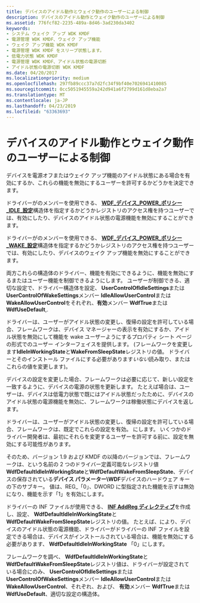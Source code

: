 ```yaml
---
title: デバイスのアイドル動作とウェイク動作のユーザーによる制御
description: デバイスのアイドル動作とウェイク動作のユーザーによる制御
ms.assetid: 776fcf82-2235-489a-8d46-3ad230da3402
keywords:
- システム ウェイク アップ WDK KMDF
- 電源管理 WDK KMDF、ウェイク アップ機能
- ウェイク アップ機能 WDK KMDF
- 電源管理 WDK KMDF をスリープ状態します。
- 低電力状態 WDK KMDF
- 電源管理 WDK KMDF、アイドル状態の電源切断
- アイドル状態の電源切断 WDK KMDF
ms.date: 04/20/2017
ms.localizationpriority: medium
ms.openlocfilehash: 297fb89ccc37a7d2fc34f9bf40e7026941410085
ms.sourcegitcommit: 0cc5051945559a242d941a6f2799d161d8eba2a7
ms.translationtype: MT
ms.contentlocale: ja-JP
ms.lasthandoff: 04/23/2019
ms.locfileid: "63363693"
---
```

# <a name="user-control-of-device-idle-and-wake-behavior"></a>デバイスのアイドル動作とウェイク動作のユーザーによる制御


デバイスを電源オフまたはウェイク アップ機能のアイドル状態にある場合を有効にするか、これらの機能を無効にするユーザーを許可するかどうかを決定できます。

ドライバーがのメンバーを使用できる、 [ **WDF\_デバイス\_POWER\_ポリシー\_IDLE\_設定**](https://msdn.microsoft.com/library/windows/hardware/ff551270)構造体を指定するかどうかレジストリのアクセス権を持つユーザーでは、有効にしたり、デバイスのアイドル状態の電源機能を無効にすることができます。

ドライバーがのメンバーを使用できる、 [ **WDF\_デバイス\_POWER\_ポリシー\_WAKE\_設定**](https://msdn.microsoft.com/library/windows/hardware/ff551277)構造体を指定するかどうかレジストリのアクセス権を持つユーザーでは、有効にしたり、デバイスのウェイク アップ機能を無効にすることができます。

両方これらの構造体のドライバー、機能を有効にできるように、機能を無効にするまたはユーザー機能を制御できるようにします。 ユーザーが制御できる、適切な設定で、ドライバー構造体を設定、 **UserControlOfIdleSettings**または**UserControlOfWakeSettings**メンバー **IdleAllowUserControl**または**WakeAllowUserControl**をそれぞれ、**有効**メンバー **WdfTrue**または**WdfUseDefault**,.

ドライバーは、ユーザーがアイドル状態の変更し、復帰の設定を許可している場合、フレームワークは、デバイス マネージャーの表示を有効にするか、アイドル状態を無効にして機能を wake ユーザーようにするプロパティ シート ページの形式でのユーザー インターフェイスを提供します。 (フレームワークを変更します**IdleInWorkingState**と**WakeFromSleepState**レジストリの値。 ドライバーとそのインストール ファイルにする必要があります*いない*読み取り、またはこれらの値を変更します)。

デバイスの設定を変更した場合、フレームワークは必要に応じて、新しい設定を一致するように、デバイスの電源の状態を更新します。 たとえば場合は、ユーザーは、デバイスは低電力状態で既にはアイドル状態だったために、デバイスのアイドル状態の電源機能を無効に、フレームワークは稼働状態にデバイスを返します。

ドライバーは、ユーザーがアイドル状態の変更し、復帰の設定を許可している場合、フレームワークは、既定でこれらの設定を有効。 にします。 いくつかのドライバー開発者は、最初にそれらを変更するユーザーを許可する前に、設定を無効にする可能性があります。

そのため、バージョン 1.9 および KMDF の以降のバージョンでは、フレームワークは、という名前の 2 つのドライバー定義可能なレジストリ値**WdfDefaultIdleInWorkingState**と**WdfDefaultWakeFromSleepState**、デバイスの保存されている**デバイス パラメーター\\WDF**デバイスのハードウェア キーの下のサブキー。 値は、REG\_「0」、DWORD に型指定された機能を示すは無効になり、機能を示す「1」を有効にします。

ドライバーの INF ファイルが使用できる、 [ **INF AddReg ディレクティブ**](https://msdn.microsoft.com/library/windows/hardware/ff546320)を作成し、設定、 **WdfDefaultIdleInWorkingState**と**WdfDefaultWakeFromSleepState**レジストリの値。 たとえば、により、デバイスのアイドル状態の電源機能、ドライバーがドライバーの INF ファイルを設定できる場合は、デバイスがインストールされている場合は、機能を無効にする必要があります、 **WdfDefaultIdleInWorkingState** 「0」にします。

フレームワークを調べ、 **WdfDefaultIdleInWorkingState**と**WdfDefaultWakeFromSleepState**レジストリ値は、ドライバーが設定されている場合にのみ、 **UserControlOfIdleSettings**または**UserControlOfWakeSettings**メンバー **IdleAllowUserControl**または**WakeAllowUserControl**、それぞれ、および、 **有効**メンバー **WdfTrue**または**WdfUseDefault**、適切な設定の構造体。

 

 





